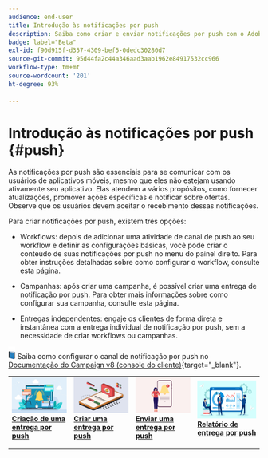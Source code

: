 ```yaml
---
audience: end-user
title: Introdução às notificações por push
description: Saiba como criar e enviar notificações por push com o Adobe Campaign Web
badge: label="Beta"
exl-id: f90d915f-d357-4309-bef5-0dedc30280d7
source-git-commit: 95d44fa2c44a346aad3aab1962e84917532cc966
workflow-type: tm+mt
source-wordcount: '201'
ht-degree: 93%

---
```


# Introdução às notificações por push {#push}

As notificações por push são essenciais para se comunicar com os usuários de aplicativos móveis, mesmo que eles não estejam usando ativamente seu aplicativo. Elas atendem a vários propósitos, como fornecer atualizações, promover ações específicas e notificar sobre ofertas. Observe que os usuários devem aceitar o recebimento dessas notificações.

Para criar notificações por push, existem três opções:

* Workflows: depois de adicionar uma atividade de canal de push ao seu workflow e definir as configurações básicas, você pode criar o conteúdo de suas notificações por push no menu do painel direito. Para obter instruções detalhadas sobre como configurar o workflow, consulte esta página.

* Campanhas: após criar uma campanha, é possível criar uma entrega de notificação por push. Para obter mais informações sobre como configurar sua campanha, consulte esta página.

* Entregas independentes: engaje os clientes de forma direta e instantânea com a entrega individual de notificação por push, sem a necessidade de criar workflows ou campanhas.

![](../assets/do-not-localize/book.png) Saiba como configurar o canal de notificação por push no [Documentação do Campaign v8 (console do cliente)](https://experienceleague.adobe.com/docs/campaign/campaign-v8/campaigns/send/push.html?lang=pt-BR){target="_blank"}.

<table style="table-layout:fixed"><tr style="border: 0;">
<td>
<a href="create-push.md">
<img alt="Lead" src="assets/do-not-localize/push_create.jpeg">
</a>
<div><a href="create-push.md"><strong>Criação de uma entrega por push</strong>
</div>
<p>
</td>
<td>
<a href="content-push.md">
<img alt="Pouco frequente" src="assets/do-not-localize/push_design.jpeg">
</a>
<div>
<a href="content-push.md"><strong>Criar uma entrega por push<strong></strong></a>
</div>
<p></td>
<td>
<a href="send-push.md">
<img alt="Validação" src="assets/do-not-localize/push_send.jpeg">
</a>
<div>
<a href="send-push.md"><strong>Enviar uma entrega por push</strong></a>
</div>
<p>
</td>
<td>
<a href="send-push.md">
<img alt="Validação" src="assets/do-not-localize/push_report.jpeg">
</a>
<div>
<a href="send-push.md"><strong>Relatório de entrega por push</strong></a>
</div>
<p>
</td>
</tr></table>
